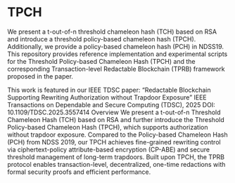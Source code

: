 # TPCH
We present a t-out-of-n threshold chameleon hash (TCH) based on RSA and introduce a threshold policy-based chameleon hash (TPCH). Additionally, we provide a policy-based chameleon hash (PCH) in NDSS19.
This repository provides reference implementation and experimental scripts for the Threshold Policy-based Chameleon Hash (TPCH) and the corresponding Transaction-level Redactable Blockchain (TPRB) framework proposed in the paper.

This work is featured in our IEEE TDSC paper:
“Redactable Blockchain Supporting Rewriting Authorization without Trapdoor Exposure”
IEEE Transactions on Dependable and Secure Computing (TDSC), 2025
DOI: 10.1109/TDSC.2025.3557414
Overview
We present a t-out-of-n Threshold Chameleon Hash (TCH) based on RSA and further introduce the Threshold Policy-based Chameleon Hash (TPCH), which supports authorization without trapdoor exposure.
Compared to the Policy-based Chameleon Hash (PCH) from NDSS 2019, our TPCH achieves fine-grained rewriting control via ciphertext-policy attribute-based encryption (CP-ABE) and secure threshold management of long-term trapdoors.
Built upon TPCH, the TPRB protocol enables transaction-level, decentralized, one-time redactions with formal security proofs and efficient performance.
